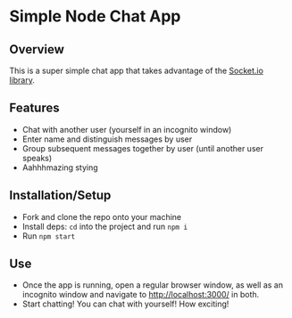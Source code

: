 # Simple Node Chat App

## Overview

This is a super simple chat app that takes advantage of the [Socket.io library](https://socket.io/). 

## Features

- Chat with another user (yourself in an incognito window)
- Enter name and distinguish messages by user
- Group subsequent messages together by user (until another user speaks)
- Aahhhmazing stying

## Installation/Setup

* Fork and clone the repo onto your machine
* Install deps: `cd` into the project and run `npm i`
* Run `npm start`


## Use

* Once the app is running, open a regular browser window, as well as an incognito window and navigate to [http://localhost:3000/](http://localhost:3000) in both.
* Start chatting! You can chat with yourself! How exciting!